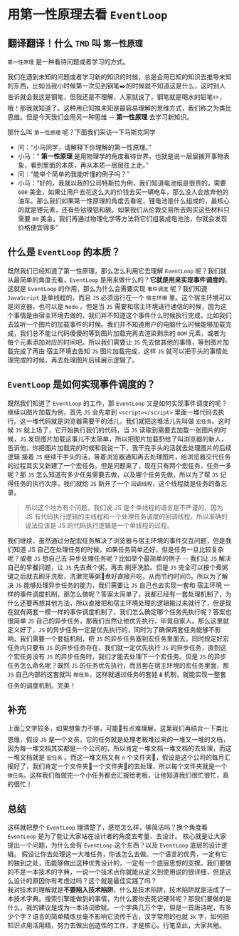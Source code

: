 # 用第一性原理去看 `EventLoop`

## 翻译翻译！什么 `TMD` 叫 `第一性原理`

`第一性原理` 是一种看待问题或者学习的方式。  

我们在遇到未知的问题或者学习新的知识的时候，总是会用已知的知识去推导未知的东西，比如当我小时候第一次见到钢笔✒️的时候就不知道这是什么，这时别人告诉就会我这是钢笔，但我还是不理解，人家就说了，钢笔就是喝水的铅笔✏️，哦！那我就知道了。这种用已知推未知是最容易理解的思维方式，我们称之为类比思维。但是今天我们会用另一种思维 -- **第一性原理** 去学习新知识。

那什么叫 `第一性原理` 呢？下面我们采访一下马斯克同学

- 问：“小马同学，请解释下你理解的第一性原理。”
- 小马：“ **第一性原理** 是用物理学的角度看待世界，也就是说一层层拨开事物表象，看到里面的本质，再从本质一层层往上走。”
- 问：“能举个简单的我能听懂的例子吗？”
- 小马：“好的，我就以我的公司特斯拉为例，我们知道电池组是很贵的，需要 `600` 美金，如果让用户去花这么大的价钱去买一辆电车，那么没人会放弃他的油车。那么我们如果第一性原理的角度去看呢，锂电池是什么组成的，最核心的就是锂元素，还有些钴镍铝和碳。如果我们从伦敦交易所去购买这些材料只需要 `80` 美金。我们再通过物理化学等方法将它们组装成电池池，你就会发现价格便宜得多”

## 什么是 `EventLoop` 的本质？

既然我们已经知道了第一性原理，那么怎么利用它去理解 `EventLoop` 呢？我们就从最简单的角度去看，`EventLoop` 是用来做什么的？**它就是用来实现事件调度的**。  
这就是 `EventLoop` 的作用，那么为什么会需要实现 `事件调度` 呢？我们知道 `JavaScript` 是单线程的，而且 `JS` 必须运行在一个 `宿主环境` 里。这个宿主环境可以是浏览器，也可以是 `Node` 。但是当 `JS` 需要和宿主环境进行通信的时候，因为这个事情是由宿主环境去做的，我们并不知道这个事件什么时候执行完成，比如我们去监听一个图片的加载事件的时候。我们并不知道用户的电脑什么时候能够加载完成，我们总不能让代码傻傻的等到图片加载完再去渲染剩余的 `DOM` 元素，或者为每个元素添加对应的时间吧。所以我们需要让 `JS` 先去做其他的事情，等到图片加载完成了再由 宿主环境去告知 `JS` 图片加载完成，这样 `JS` 就可以把手头的事情处理完成的时候，再去处理图片后续展示逻辑了。

## `EventLoop` 是如何实现事件调度的？

既然我们知道了 `EventLoop` 的工作，那 `EventLoop` 又是如何实现事件调度的呢？继续以图片加载为例，首先 `JS` 会先拿到 `<script></script>` 里面一堆代码去执行。这一堆代码就是浏览器需要干的活儿，我们就把这堆活儿先叫做 `宏任务`。这时候 `JS` 就上场了，它开始执行我们的代码，当 `JS` 读取到需要去加载一张图片的时候，`JS` 发现图片加载这事儿不太简单，所以把图片加载扔给了叫浏览器的新人，告诉他，你把图片加载完的时候和我说一下，我干完手头的活就去处理图片的后续逻辑
接着 `JS` 继续干手头的活，等着浏览器通知再去处理图片，给浏览器交代任务的过程其实又新建了一个宏任务。但是问题来了，现在只有两个宏任务，任务一多呢？那 `JS` 怎么知道有多少任务需要去做，以及哪个任务先做，所以为了帮 `JS` 记得任务的执行次序，我们就给 `JS` 新开了一个 `回调线程`，这个线程就是任务的备忘录。 

> 所以这个地方有个问题，我们说 JS 是个单线程的语言是不严谨的，因为 JS 有代码执行逻辑的主线程和一个处理任务调度的回调线程。所以准确的说法应该是 JS 的代码执行逻辑是一个单线程的过程。  

我们继续，虽然通过分配宏任务解决了浏览器与宿主环境的事件交互问题，但是我们知道 JS 自己在处理任务的时候，如果任务简单还好，但是任务一旦比较复杂呢？或者 `JS` 想自己去 异步处理任务呢？比如举个最简单的例子 -- 我们让 `JS` 解决自己的早餐问题，让 `JS` 先去煮个粥，再去 刷牙洗脸。但是 `JS` 完全可以按个煮粥键之后就去刷牙洗脸，洗漱完等粥🥣煮好直接开吃，从而节约时间⏰。所以为了解决 `JS` 能够处理异步任务的能力，我们需要让 `JS` 自己也去实现一套和 宿主环境 一样的事件调度机制，那怎么做呢？答案太简单了，我都已经有一套处理机制了，为什么还要再想其他方法，所以直接把和宿主环境处理的逻辑搬过来就行了，但是现在就有两套一模一样的事件调度机制了，我们怎么确定哪个任务先执行呢？答案也很简单 `JS` 自己的异步任务，那我们当然让他优先执行，毕竟自家人。那么这里就定义好了，`JS` 的异步任务一定是优先执行的，同时为了确保两套任务能够不影响，我们需要一个套娃机制，把 `JS` 的异步任务塞到宏任务里面去，同时规定好宏任务内只要有 `JS` 的异步任务存在，我们就一定优先执行 `JS` 的异步任务，直到这个宏任务没有 `JS` 的异步任务时，我们才能去处理下一个宏任务。但是 `JS` 的异步任务怎么命名呢？既然 `JS` 的任务优先执行，而且套在宿主环境的宏任务里面，那 `JS` 自己内部的这套就叫 `微任务`。这样就通过任务的套娃🪆机制，就能实现一整套任务的调度机制。完美！

## 补充

上面👆文字较多，如果想象力不够，可能🤔有点难理解，这里我们再结合一下类比思维，假设 `JS` 是一个文员，它的任务就是处理老板堆过来的一堆又一堆的文档，因为每一堆文档其实都是一个公司的，所以肯定一堆文档一堆文档的去处理，而这一堆文档就是 `宏任务` 。而这一堆文档又有 `n` 个文件夹📁，假设是这个公司的每月汇报好了，我们肯定一个文件夹📁一个文件夹📁的去处理，所以每个文件夹就是一个 `微任务`。这样我们每做完一个小任务都会汇报给老板，让他知道我们很忙很忙，真的很忙！
## 总结

这样就把整个 `EventLoop` 理清楚了，感觉怎么样，够简洁吗？换个角度看 `EventLoop` 是为了能让大家站在设计者的角度去考量、去设计。
核心就是让大家提出一个问题，为什么会有 `EventLoop` 这个东西？以及 `EventLoop` 底层的设计逻辑。
假设让你去处理这一大堆任务，你该怎么去做。一个语言的优秀，一定有它的独到之处，而能够做出这种优秀设计的，一定有一个底层思想的支撑。我们要做的不是一本技术的字典，一说一个技术点你就能从定义到使用说的很详细，但是这么设计的原因你有考虑过吗？这个就是最佳实践了吗？  
我对技术的理解就是**不要陷入技术陷阱**，什么是技术陷阱，技术陷阱就是活成了一本技术字典。搜索引擎能做到的事情，为什么要你去死记硬背呢？那我们要做的是什么，我的建议是成为一本诗词歌赋。一个字典几万个字，但是一首唐诗呢，有多少个字？语言的简单精炼丝毫不影响它流传千古，汉字常用的也就 `3k` 字，如何把知识点用活用精，努力去做出创造性的工作，才是核心。行笔至此，大家共勉。
